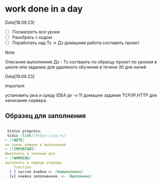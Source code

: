# work done in a day

 Date[18.09.23]

- [ ] Посматреть все уроки
- [ ] Разобрать с кодом
- [ ] Поработать над Тз -> Дз домашняя работа составить проект

> [!NOTE]
Описание выполнение Дз - Тз состваить по образцу проект по уроком в школе или заданию для удаленого обучения в течени 30 дне начей

Data[19.09.23]

> [!IMPORTANT]
установить java и среду IDEA  jar -v 11 домашне задания TCP/IP,HTTP для  написание сервера.

## Образец для заполнения

```md

 Status progress. 
 Vidio [link](https://ya.ru)
> [!NOTE]
не очень важное к выполнения
> [!IMPORTANT]
Выполнять в течении дня
> [!WARNING]
выполнить в первую очередь
    function
- [ ] пустая ячейка <- [Невыполнено]
- [x] ячейка заполненная. <- [Выполнено]

```
